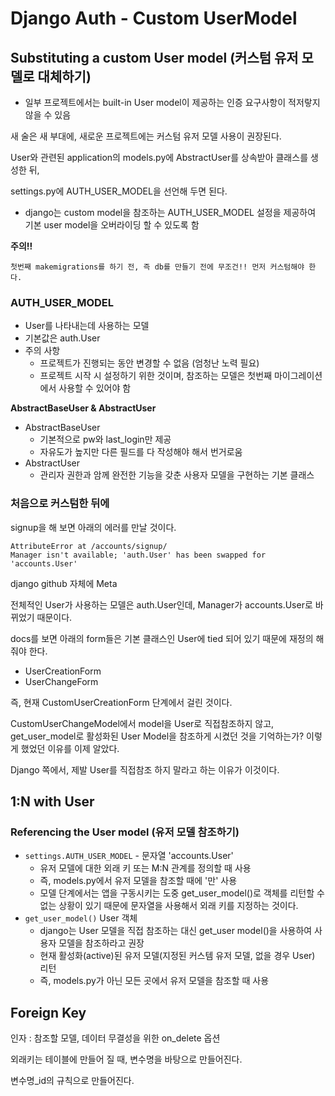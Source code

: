 # Django Auth - Custom UserModel

## Substituting a custom User model (커스텀 유저 모델로 대체하기)

- 일부 프로젝트에서는 built-in User model이 제공하는 인증 요구사항이 적저랗지 않을 수 있음

새 술은 새 부대에, 새로운 프로젝트에는 커스텀 유저 모델 사용이 권장된다.

User와 관련된 application의 models.py에 AbstractUser를 상속받아 클래스를 생성한 뒤,

settings.py에 AUTH_USER_MODEL을 선언해 두면 된다.

- django는 custom model을 참조하는 AUTH_USER_MODEL 설정을 제공하여 기본 user model을 오버라이딩 할 수 있도록 함

**주의!!**

`첫번째 makemigrations를 하기 전, 즉 db를 만들기 전에 무조건!! 먼저 커스텀해야 한다.`

### AUTH_USER_MODEL

- User를 나타내는데 사용하는 모델
- 기본값은 auth.User
- 주의 사항
  - 프로젝트가 진행되는 동안 변경할 수 없음 (엄청난 노력 필요)
  - 프로젝트 시작 시 설정하기 위한 것이며, 참조하는 모델은 첫번째 마이그레이션에서 사용할 수 있어야 함

**AbstractBaseUser & AbstractUser**

- AbstractBaseUser
  - 기본적으로 pw와 last_login만 제공
  - 자유도가 높지만 다른 필드를 다 작성해야 해서 번거로움
- AbstractUser
  - 관리자 권한과 암께 완전한 기능을 갖춘 사용자 모델을 구현하는 기본 클래스

### 처음으로 커스텀한 뒤에

signup을 해 보면 아래의 에러를 만날 것이다.

```
AttributeError at /accounts/signup/
Manager isn't available; 'auth.User' has been swapped for 'accounts.User'
```

django github 자체에 Meta 

전체적인 User가 사용하는 모델은 auth.User인데, Manager가 accounts.User로 바뀌었기 때문이다.

docs를 보면 아래의 form들은 기본 클래스인 User에 tied 되어 있기 때문에 재정의 해줘야 한다.

- UserCreationForm
- UserChangeForm

즉, 현재 CustomUserCreationForm 단계에서 걸린 것이다. 

CustomUserChangeModel에서 model을 User로 직접참조하지 않고, get_user_model로 활성화된 User Model을 참조하게 시켰던 것을 기억하는가? 이렇게 했었던 이유를 이제 알았다.

Django 쪽에서, 제발 User를 직접참조 하지 말라고 하는 이유가 이것이다.

## 1:N with User

### Referencing the User model (유저 모델 참조하기)

- `settings.AUTH_USER_MODEL` - 문자열 'accounts.User'
  - 유저 모델에 대한 외래 키 또는 M:N 관계를 정의할 때 사용
  - 즉, models.py에서 유저 모델을 참조할 때에 '만' 사용
  - 모델 단계에서는 앱을 구동시키는 도중 get_user_model()로 객체를 리턴할 수 없는 상황이 있기 때문에 문자열을 사용해서 외래 키를 지정하는 것이다.
- `get_user_model()` User 객체
  - django는 User 모델을 직접 참조하는 대신 get_user model()을 사용하여 사용자 모델을 참조하라고 권장
  - 현재 활성화(active)된 유저 모델(지정된 커스템 유저 모델, 없을 경우 User) 리턴
  - 즉, models.py가 아닌 모든 곳에서 유저 모델을 참조할 때 사용

## Foreign Key

인자 : 참조할 모델, 데이터 무결성을 위한 on_delete 옵션

외래키는 테이블에 만들어 질 때, 변수명을 바탕으로 만들어진다.

변수명_id의 규칙으로 만들어진다.